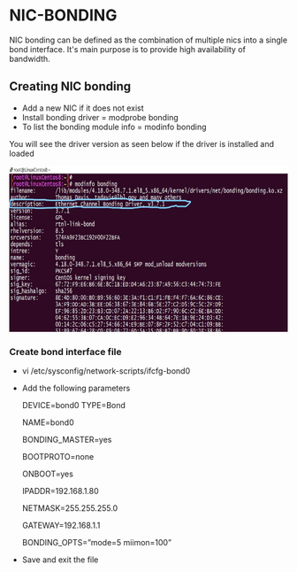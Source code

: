 
# NIC-BONDING

NIC bonding can be defined as the combination of multiple nics into a single bond interface.
It's main purpose is to provide high availability of bandwidth.


## Creating NIC bonding

- Add a new NIC if it does not exist
- Install bonding driver = modprobe bonding
- To list the bonding module info = modinfo bonding

You will see the driver version as seen below if the driver is installed and loaded

<img src="https://github.com/Dibyendu-sk/NIC-BONDING/blob/main/InkedCapture4_LI.jpg" width="600" height="300" />

### Create bond interface file
- vi /etc/sysconfig/network-scripts/ifcfg-bond0
- Add the following parameters

    DEVICE=bond0
    TYPE=Bond

    NAME=bond0

    BONDING_MASTER=yes

    BOOTPROTO=none

    ONBOOT=yes

    IPADDR=192.168.1.80

    NETMASK=255.255.255.0

    GATEWAY=192.168.1.1

    BONDING_OPTS=”mode=5 miimon=100”
- Save and exit the file

